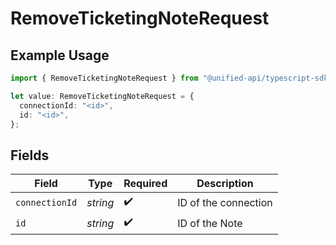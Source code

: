 # RemoveTicketingNoteRequest

## Example Usage

```typescript
import { RemoveTicketingNoteRequest } from "@unified-api/typescript-sdk/sdk/models/operations";

let value: RemoveTicketingNoteRequest = {
  connectionId: "<id>",
  id: "<id>",
};
```

## Fields

| Field                | Type                 | Required             | Description          |
| -------------------- | -------------------- | -------------------- | -------------------- |
| `connectionId`       | *string*             | :heavy_check_mark:   | ID of the connection |
| `id`                 | *string*             | :heavy_check_mark:   | ID of the Note       |